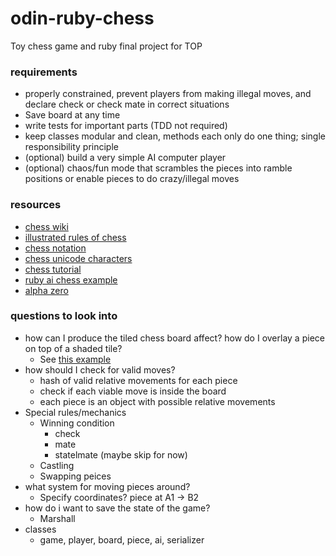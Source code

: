 # odin-ruby-chess
Toy chess game and ruby final project for TOP

### requirements
* properly constrained, prevent players from making illegal moves, and declare check or check mate in correct situations
* Save board at any time
* write tests for important parts (TDD not required)
* keep classes modular and clean, methods each only do one thing; single responsibility principle
* (optional) build a very simple AI computer player
* (optional) chaos/fun mode that scrambles the pieces into ramble positions or enable pieces to do crazy/illegal moves

### resources
* [chess wiki](https://en.wikipedia.org/wiki/Chess)
* [illustrated rules of chess](http://www.chessvariants.org/d.chess/chess.html)
* [chess notation](https://en.wikipedia.org/wiki/Chess_notation)
* [chess unicode characters](https://en.wikipedia.org/wiki/Chess_symbols_in_Unicode)
* [chess tutorial](http://rubyquiz.com/quiz35.html)
* [ruby ai chess example](https://github.com/AlexanderRichey/RubyChess)
* [alpha zero](https://en.wikipedia.org/wiki/AlphaZero)

### questions to look into
* how can I produce the tiled chess board affect? how do I overlay a piece on top of a shaded tile?
  * See [this example](https://stackoverflow.com/questions/1489183/how-can-i-use-ruby-to-colorize-the-text-output-to-a-terminal) 
* how should I check for valid moves?
  * hash of valid relative movements for each piece
  * check if each viable move is inside the board
  * each piece is an object with possible relative movements
* Special rules/mechanics
  * Winning condition
    * check
    * mate
    * statelmate (maybe skip for now)
  * Castling
  * Swapping peices
* what system for moving pieces around?
  * Specify coordinates? piece at A1 -> B2
* how do i want to save the state of the game? 
  * Marshall
* classes
  * game, player, board, piece, ai, serializer

